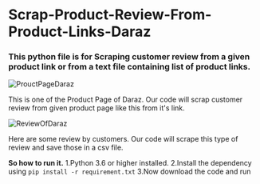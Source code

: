 # Scrap-Product-Review-From-Product-Links-Daraz

### This python file is for Scraping customer review from a given product link or from a text file containing list of product links.

![ProuctPageDaraz](https://user-images.githubusercontent.com/53535816/75112914-03035800-5673-11ea-82a6-235f282722e4.JPG)

This is one of the Product Page of Daraz. Our code will scrap customer review from given product page like this from it's link.

![ReviewOfDaraz](https://user-images.githubusercontent.com/53535816/75112948-4958b700-5673-11ea-979b-2439c3b18fd8.JPG)

Here are some review by customers. Our code will scrape this type of review and save those in a csv file.

**So how to run it.**
1.Python 3.6 or higher installed.
2.Install the dependency using `pip install -r requirement.txt`
3.Now download the code and run
